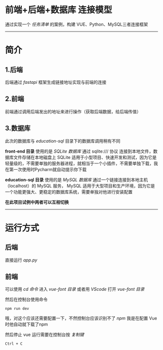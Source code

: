 # 前端+后端+数据库 连接模型
通过实现一个 *任务清单* 的案例，构建 VUE、Python、MySQL三者连接框架

----
# 简介
## 1.后端
后端通过 *fastapi* 框架生成链接地址实现与前端的连接

## 2.前端
前端通过调用后端发出的地址来进行操作（获取后端数据，给后端传值）

## 3.数据库
此次的数据库与 *education-sql* 目录下的数据库调用稍有不同

**front-end 目录** 使用的是 *SQLite 数据库* 通过 sqlite:/// 协议 连接到本地文件，数据库文件存储在本地磁盘上
SQLite 适用于小型项目、快速开发和测试，因为它是轻量级的，不需要单独的服务器进程，就相当于一个小插件，不需要单独下载，我在第一次使用时Pycharm就自动提示你下载

**education-sql 目录** 使用的是  *MySQL 数据库* 通过一个链接连接到本地主机（localhost）的 MySQL 服务，
MySQL 适用于大型项目和生产环境，因为它是一个功能更强大、更稳定的数据库系统，需要单独对他进行安装配置

**在此项目试例中两者可以互相切换**

---

# 运行方式
## 后端
直接运行 *app.py*

## 前端
可以使用 *cd 命令* 进入 *vue-font 目录* 或者用 *VScode* 打开 *vue-font 目录*

然后在控制台使用命令

    npm run dev

哦，对这个应该还需要配置一下，不然控制台应该识别不了 *npm* 我是在配置 Vue
时他自动就下载了npm

然后停止 vue 运行需要在控制台按 *复制键*

    Ctrl + C